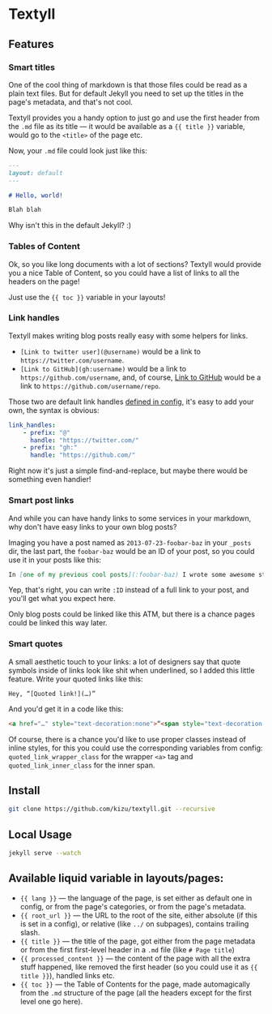 # Textyll

## Features

### Smart titles

One of the cool thing of markdown is that those files could be read as a plain text files. But for default Jekyll you need to set up the titles in the page's metadata, and that's not cool.

Textyll provides you a handy option to just go and use the first header from the `.md` file as its title — it would be available as a `{{ title }}` variable, would go to the `<title>` of the page etc.

Now, your `.md` file could look just like this:

``` markdown
---
layout: default
---

# Hello, world!

Blah blah
```

Why isn't this in the default Jekyll? :)

### Tables of Content

Ok, so you like long documents with a lot of sections? Textyll would provide you a nice Table of Content, so you could have a list of links to all the headers on the page!

Just use the `{{ toc }}` variable in your layouts!

### Link handles

Textyll makes writing blog posts really easy with some helpers for links.

- `[Link to twitter user](@username)` would be a link to `https://twitter.com/username`.
- `[Link to GitHub](gh:username)` would be a link to `https://github.com/username`, and, of course, [Link to GitHub](gh:username/repo) would be a link to `https://github.com/username/repo`.

Those two are default link handles [defined in config](https://github.com/kizu/textyll/blob/gh-pages/_config.yml#L16), it's easy to add your own, the syntax is obvious:

``` YAML
link_handles:
    - prefix: "@"
      handle: "https://twitter.com/"
    - prefix: "gh:"
      handle: "https://github.com/"
```

Right now it's just a simple find-and-replace, but maybe there would be something even handier!

### Smart post links

And while you can have handy links to some services in your markdown, why don't have easy links to your own blog posts?

Imaging you have a post named as `2013-07-23-foobar-baz` in your `_posts` dir, the last part, the `foobar-baz` would be an ID of your post, so you could use it in your posts like this:

``` markdown
In [one of my previous cool posts](:foobar-baz) I wrote some awesome stuff…
```

Yep, that's right, you can write `:ID` instead of a full link to your post, and you'll get what you expect here.

Only blog posts could be linked like this ATM, but there is a chance pages could be linked this way later.

### Smart quotes

A small aesthetic touch to your links: a lot of designers say that quote symbols inside of links look like shit when underlined, so I added this little feature. Write your quoted links like this:

```
Hey, “[Quoted link!](…)”
``` 

And you'd get it in a code like this:

``` HTML
<a href="…" style="text-decoration:none">“<span style="text-decoration: underline">Quoted link!</span>”</a>
```

Of course, there is a chance you'd like to use proper classes instead of inline styles, for this you could use the corresponding variables from config: `quoted_link_wrapper_class` for the wrapper `<a>` tag and `quoted_link_inner_class` for the inner span.

## Install

``` sh
git clone https://github.com/kizu/textyll.git --recursive
```

## Local Usage

``` sh
jekyll serve --watch
```

## Available liquid variable in layouts/pages:

- `{{ lang }}` — the language of the page, is set either as default one in config, or from the page's categories, or from the page's metadata.
- `{{ root_url }}` — the URL to the root of the site, either absolute (if this is set in a config), or relative (like `../` on subpages), contains trailing slash.
- `{{ title }}` — the title of the page, got either from the page metadata or from the first first-level header in a `.md` file (like `# Page title`)
- `{{ processed_content }}` — the content of the page with all the extra stuff happened, like removed the first header (so you could use it as `{{ title }}`), handled links etc.
- `{{ toc }}` — the Table of Contents for the page, made automagically from the `.md` structure of the page (all the headers except for the first level one go here).